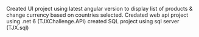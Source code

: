 Created UI project using latest angular version to display list of products & change currency based on countries selected.
Credated web api project using .net 6 (TJXChallenge.API)
created SQL project using sql server (TJX.sql)
